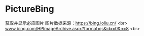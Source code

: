 # PictureBing
获取并显示必应图片
图片数据来源：https://bing.ioliu.cn/
\<br>
www.bing.com/HPImageArchive.aspx?format=js&idx=0&n=8
\<br>
